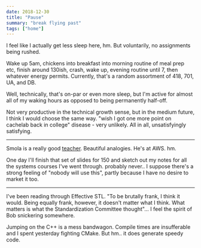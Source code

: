 ```yaml
---
date: 2018-12-30
title: "Pause"
summary: "break flying past"
tags: ["home"]
---
```


I feel like I actually get less sleep here, hm. But voluntarily, no assignments being rushed.

Wake up 5am, chickens into breakfast into morning routine of meal prep etc, finish around 130ish, crash, wake up, evening routine until 7, then whatever energy permits. Currently, that's a random assortment of 418, 701, UA, and DB.

Well, technically, that's on-par or even more sleep, but I'm active for almost all of my waking hours as opposed to being permanently half-off.

Not very productive in the technical growth sense, but in the medium future, I think I would choose the same way. "wish I got one more point on cachelab back in college" disease - very unlikely. All in all, unsatisfyingly satisfying.

---

Smola is a really good [teacher](http://alex.smola.org/teaching/10-701-15/slides/1_Introduction.pdf). Beautiful analogies. He's at AWS. hm.

One day I'll finish that set of slides for 150 and sketch out my notes for all the systems courses I've went through. probably never.. I suppose there's a strong feeling of "nobody will use this", partly because I have no desire to market it too.

---

I've been reading through Effective STL. "To be brutally frank, I think it would. Being equally frank, however, it doesn't matter what I think. What matters is what the Standardization Committee thought"... I feel the spirit of Bob snickering somewhere.

Jumping on the C++ is a mess bandwagon. Compile times are insufferable and I spent yesterday fighting CMake. But hm.. it does generate speedy code.
